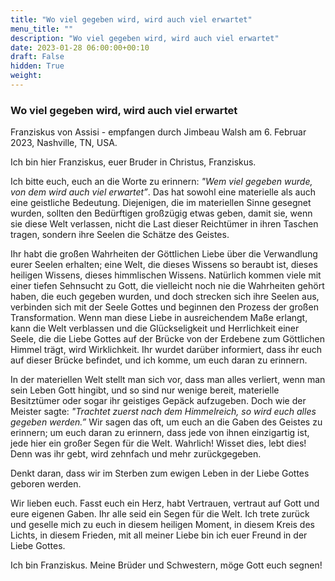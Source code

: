 ```yaml
---
title: "Wo viel gegeben wird, wird auch viel erwartet"
menu_title: ""
description: "Wo viel gegeben wird, wird auch viel erwartet"
date: 2023-01-28 06:00:00+00:10
draft: False
hidden: True
weight:
---
```

### Wo viel gegeben wird, wird auch viel erwartet

Franziskus von Assisi - empfangen durch Jimbeau Walsh am 6. Februar 2023, Nashville, TN, USA.

Ich bin hier Franziskus, euer Bruder in Christus, Franziskus.

Ich bitte euch, euch an die Worte zu erinnern: *"Wem viel gegeben wurde, von dem wird auch viel erwartet”*. Das hat sowohl eine materielle als auch eine geistliche Bedeutung. Diejenigen, die im materiellen Sinne gesegnet wurden, sollten den Bedürftigen großzügig etwas geben, damit sie, wenn sie diese Welt verlassen, nicht die Last dieser Reichtümer in ihren Taschen tragen, sondern ihre Seelen die Schätze des Geistes.

Ihr habt die großen Wahrheiten der Göttlichen Liebe über die Verwandlung eurer Seelen erhalten; eine Welt, die dieses Wissens so beraubt ist, dieses heiligen Wissens, dieses himmlischen Wissens. Natürlich kommen viele mit einer tiefen Sehnsucht zu Gott, die vielleicht noch nie die Wahrheiten gehört haben, die euch gegeben wurden, und doch strecken sich ihre Seelen aus, verbinden sich mit der Seele Gottes und beginnen den Prozess der großen Transformation.  Wenn man diese Liebe in ausreichendem Maße erlangt, kann die Welt verblassen und die Glückseligkeit und Herrlichkeit einer Seele, die die Liebe Gottes auf der Brücke von der Erdebene zum Göttlichen Himmel trägt, wird Wirklichkeit. Ihr wurdet darüber informiert, dass ihr euch auf dieser Brücke befindet, und ich komme, um euch daran zu erinnern.

In der materiellen Welt stellt man sich vor, dass man alles verliert, wenn man sein Leben Gott hingibt, und so sind nur wenige bereit, materielle Besitztümer oder sogar ihr geistiges Gepäck aufzugeben. Doch wie der Meister sagte: *"Trachtet zuerst nach dem Himmelreich, so wird euch alles gegeben werden.”* Wir sagen das oft, um euch an die Gaben des Geistes zu erinnern; um euch daran zu erinnern, dass jede von ihnen einzigartig ist, jede hier ein großer Segen für die Welt. Wahrlich! Wisset dies, lebt dies! Denn was ihr gebt, wird zehnfach und mehr zurückgegeben.

Denkt daran, dass wir im Sterben zum ewigen Leben in der Liebe Gottes geboren werden.

Wir lieben euch. Fasst euch ein Herz, habt Vertrauen, vertraut auf Gott und eure eigenen Gaben. Ihr alle seid ein Segen für die Welt. Ich trete zurück und geselle mich zu euch in diesem heiligen Moment, in diesem Kreis des Lichts, in diesem Frieden, mit all meiner Liebe bin ich euer Freund in der Liebe Gottes.

Ich bin Franziskus. Meine Brüder und Schwestern, möge Gott euch segnen!
